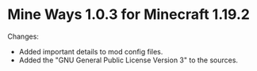 # Mine Ways 1.0.3 for Minecraft 1.19.2

Changes:
* Added important details to mod config files.
* Added the "GNU General Public License Version 3" to the sources.
